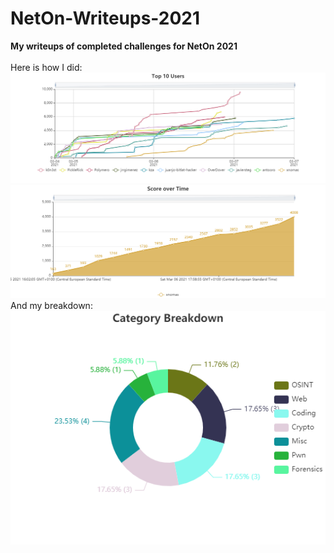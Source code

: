 # NetOn-Writeups-2021
**My writeups of completed challenges for NetOn 2021**
</br></br>
Here is how I did:</br>
![Top_10_Users](./Top_10_Users.png)
</br>
![Score_over_Time](./Score_over_Time.png)
</br>
And my breakdown:
</br>![Category_Breakdown](./Category_Breakdown.png)

